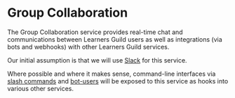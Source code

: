 # Group Collaboration

The Group Collaboration service provides real-time chat and communications between Learners Guild users as well as integrations (via bots and webhooks) with other Learners Guild services.

Our initial assumption is that we will use [Slack][slack] for this service.

Where possible and where it makes sense, command-line interfaces via [slash commands](slack-slash-commands) and [bot-users](slack-bot-users) will be exposed to this service as hooks into various other services.


<!-- references -->

[slack]:https://slack.com/
[slack-slash-commands]:https://api.slack.com/slash-commands
[slack-bot-users]:https://api.slack.com/bot-users
